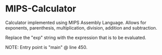 # MIPS-Calculator
Calculator implemented using MIPS Assembly Language. Allows for exponents, parenthesis, multiplication, division, addition and subtraction. 

Replace the "exp" string with the expression that is to be evaluated.

NOTE: Entry point is "main" @ line 450.
